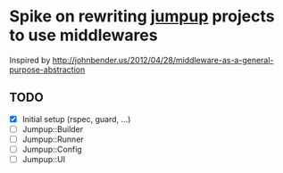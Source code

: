 # Spike on rewriting [jumpup](https://github.com/Helabs/jumpup) projects to use middlewares

Inspired by http://johnbender.us/2012/04/28/middleware-as-a-general-purpose-abstraction

## TODO

- [x] Initial setup (rspec, guard, ...)
- [ ] Jumpup::Builder
- [ ] Jumpup::Runner
- [ ] Jumpup::Config
- [ ] Jumpup::UI
